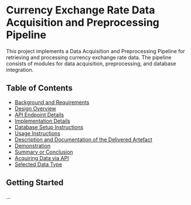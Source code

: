 # Currency Exchange Rate Data Acquisition and Preprocessing Pipeline

This project implements a Data Acquisition and Preprocessing Pipeline for retrieving and processing currency exchange rate data. The pipeline consists of modules for data acquisition, preprocessing, and database integration.

## Table of Contents

- [Background and Requirements](background_and_requirements.md)
- [Design Overview](design_of_the_chosen_pipeline.md)
- [API Endpoint Details](api_endpoint_details.md)
- [Implementation Details](implementation_details.md)
- [Database Setup Instructions](database_setup_instructions.md)
- [Usage Instructions](usage_instructions.md)
- [Description and Documentation of the Delivered Artefact](description_and_documentation_of_the_delivered_artefact.md)
- [Demonstration](demonstration.md)
- [Summary or Conclusion](conclusion.md)
- [Acquiring Data via API](acquiring_data_via_api.md)
- [Selected Data Type](selected_data_type.md)

## Getting Started

...

